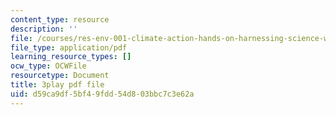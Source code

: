 ```yaml
---
content_type: resource
description: ''
file: /courses/res-env-001-climate-action-hands-on-harnessing-science-with-communities-to-cut-carbon-january-iap-2017/d59ca9df5bf49fdd54d803bbc7c3e62a_wbAC6IQtgAU.pdf
file_type: application/pdf
learning_resource_types: []
ocw_type: OCWFile
resourcetype: Document
title: 3play pdf file
uid: d59ca9df-5bf4-9fdd-54d8-03bbc7c3e62a
---
```

